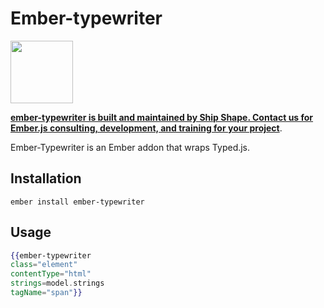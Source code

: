 # Ember-typewriter

<a href="https://shipshape.io/"><img src="http://i.imgur.com/KVqNjgO.png" width="100" height="100"/></a>

**[ember-typewriter is built and maintained by Ship Shape. Contact us for Ember.js consulting, development, and training for your project](https://shipshape.io/ember-consulting)**.

Ember-Typewriter is an Ember addon that wraps Typed.js.

## Installation

`ember install ember-typewriter`

## Usage

```hbs
{{ember-typewriter 
class="element" 
contentType="html" 
strings=model.strings 
tagName="span"}}
```
